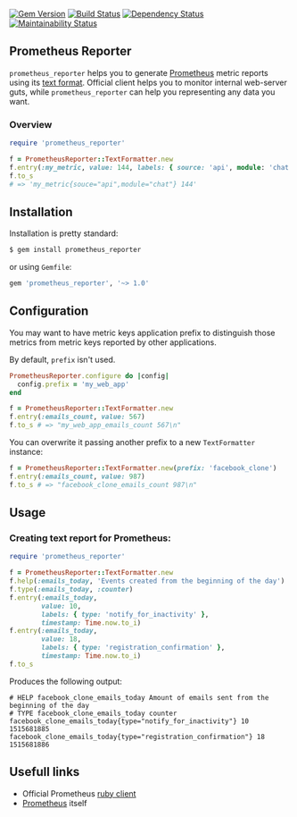 [![Gem Version](https://badge.fury.io/rb/prometheus_reporter.svg)](https://badge.fury.io/rb/prometheus_reporter)
[![Build Status](https://travis-ci.org/nattfodd/prometheus_reporter.svg?branch=master)](https://travis-ci.org/nattfodd/prometheus_reporter)
[![Dependency Status](https://gemnasium.com/nattfodd/prometheus_reporter.svg)](https://gemnasium.com/nattfodd/prometheus_reporter)
[![Maintainability Status](https://img.shields.io/codeclimate/maintainability/nattfodd/prometheus_reporter.svg)](https://codeclimate.com/github/nattfodd/prometheus_reporter)

## Prometheus Reporter
`prometheus_reporter` helps you to generate [Prometheus](https://prometheus.io) metric reports using its [text format](https://prometheus.io/docs/instrumenting/exposition_formats/#text-format-details). Official client helps you to monitor internal web-server guts, while `prometheus_reporter` can help you representing any data you want.

### Overview
```ruby
require 'prometheus_reporter'

f = PrometheusReporter::TextFormatter.new
f.entry(:my_metric, value: 144, labels: { source: 'api', module: 'chat' })
f.to_s
# => 'my_metric{souce="api",module="chat"} 144'
```

## Installation
Installation is pretty standard:
```bash
$ gem install prometheus_reporter
```
or using `Gemfile`:
```ruby
gem 'prometheus_reporter', '~> 1.0'
```
## Configuration

You may want to have metric keys application prefix to distinguish those metrics
from metric keys reported by other applications.

By default, `prefix` isn't used.

```ruby
PrometheusReporter.configure do |config|
  config.prefix = 'my_web_app'
end

f = PrometheusReporter::TextFormatter.new
f.entry(:emails_count, value: 567)
f.to_s # => "my_web_app_emails_count 567\n"
```

You can overwrite it passing another prefix to a new `TextFormatter` instance:

```ruby
f = PrometheusReporter::TextFormatter.new(prefix: 'facebook_clone')
f.entry(:emails_count, value: 987)
f.to_s # => "facebook_clone_emails_count 987\n"
```

## Usage

### Creating text report for Prometheus:

```ruby
require 'prometheus_reporter'

f = PrometheusReporter::TextFormatter.new
f.help(:emails_today, 'Events created from the beginning of the day')
f.type(:emails_today, :counter)
f.entry(:emails_today,
        value: 10,
        labels: { type: 'notify_for_inactivity' },
        timestamp: Time.now.to_i)
f.entry(:emails_today,
        value: 18,
        labels: { type: 'registration_confirmation' },
        timestamp: Time.now.to_i)
f.to_s
```

Produces the following output:

```
# HELP facebook_clone_emails_today Amount of emails sent from the beginning of the day
# TYPE facebook_clone_emails_today counter
facebook_clone_emails_today{type="notify_for_inactivity"} 10 1515681885
facebook_clone_emails_today{type="registration_confirmation"} 18 1515681886
```

## Usefull links
- Official Prometheus [ruby client](https://github.com/prometheus/client_ruby)
- [Prometheus](https://github.com/prometheus) itself
